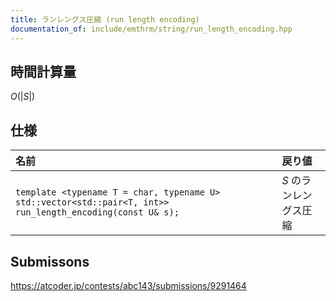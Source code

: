 ```yaml
---
title: ランレングス圧縮 (run length encoding)
documentation_of: include/emthrm/string/run_length_encoding.hpp
---
```



## 時間計算量

$O(\lvert S \rvert)$


## 仕様

|名前|戻り値|
|:--|:--|
|`template <typename T = char, typename U> std::vector<std::pair<T, int>> run_length_encoding(const U& s);`|$S$ のランレングス圧縮|


## Submissons

https://atcoder.jp/contests/abc143/submissions/9291464

